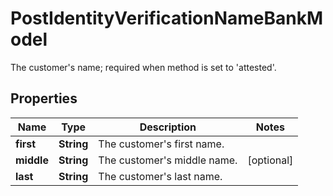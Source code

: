

# PostIdentityVerificationNameBankModel

The customer's name; required when method is set to 'attested'.

## Properties

| Name | Type | Description | Notes |
|------------ | ------------- | ------------- | -------------|
|**first** | **String** | The customer&#39;s first name. |  |
|**middle** | **String** | The customer&#39;s middle name. |  [optional] |
|**last** | **String** | The customer&#39;s last name. |  |



